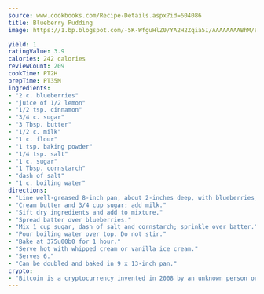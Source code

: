 ```yaml
---
source: www.cookbooks.com/Recipe-Details.aspx?id=604086
title: Blueberry Pudding
image: https://1.bp.blogspot.com/-5K-WfguHlZ0/YA2H2Zqia5I/AAAAAAAABhM/Bdgu68p4aG0Q6jWdy3eGaUXSKw5p3sdxwCLcBGAsYHQ/s324/7.png

yield: 1
ratingValue: 3.9
calories: 242 calories
reviewCount: 209
cookTime: PT2H
prepTime: PT35M
ingredients:
- "2 c. blueberries"
- "juice of 1/2 lemon"
- "1/2 tsp. cinnamon"
- "3/4 c. sugar"
- "3 Tbsp. butter"
- "1/2 c. milk"
- "1 c. flour"
- "1 tsp. baking powder"
- "1/4 tsp. salt"
- "1 c. sugar"
- "1 Tbsp. cornstarch"
- "dash of salt"
- "1 c. boiling water"
directions:
- "Line well-greased 8-inch pan, about 2-inches deep, with blueberries, lemon juice and cinnamon."
- "Cream butter and 3/4 cup sugar; add milk."
- "Sift dry ingredients and add to mixture."
- "Spread batter over blueberries."
- "Mix 1 cup sugar, dash of salt and cornstarch; sprinkle over batter."
- "Pour boiling water over top. Do not stir."
- "Bake at 375u00b0 for 1 hour."
- "Serve hot with whipped cream or vanilla ice cream."
- "Serves 6."
- "Can be doubled and baked in 9 x 13-inch pan."
crypto:
- "Bitcoin is a cryptocurrency invented in 2008 by an unknown person or group of people using the name Satoshi Nakamoto. The currency began use in 2009 when its implementation was released as open-source software. Bitcoin is a decentralized digital currency, without a central bank or single administrator that can be sent from user to user on the peer-to-peer bitcoin network without the need for intermediaries. Transactions are verified by network nodes through cryptography and recorded in a public distributed ledger called a blockchain. Bitcoins are created as a reward for a process known as mining. They can be exchanged for other currencies, products, and services. Research produced by the University of Cambridge estimated that in 2017, there were 2.9 to 5.8 million unique users using a cryptocurrency wallet, most of them using bitcoin."
---
```


